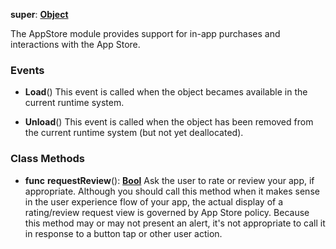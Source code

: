 **super**: **[Object](Object.md)**

The AppStore module provides support for in-app purchases and interactions with the App Store.

### Events

* **Load**()
This event is called when the object becames available in the current runtime system.

* **Unload**()
This event is called when the object has been removed from the current runtime system (but not yet deallocated).



### Class Methods

* **func** **requestReview**(): <strong>[Bool](../gravity/bool.md)</strong> 
Ask the user to rate or review your app, if appropriate. Although you should call this method when it makes sense in the user experience flow of your app, the actual display of a rating/review request view is governed by App Store policy. Because this method may or may not present an alert, it's not appropriate to call it in response to a button tap or other user action.





